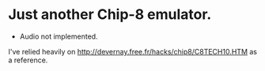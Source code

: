 # Just another Chip-8 emulator.

 - Audio not implemented.


I've relied heavily on http://devernay.free.fr/hacks/chip8/C8TECH10.HTM as a reference.


